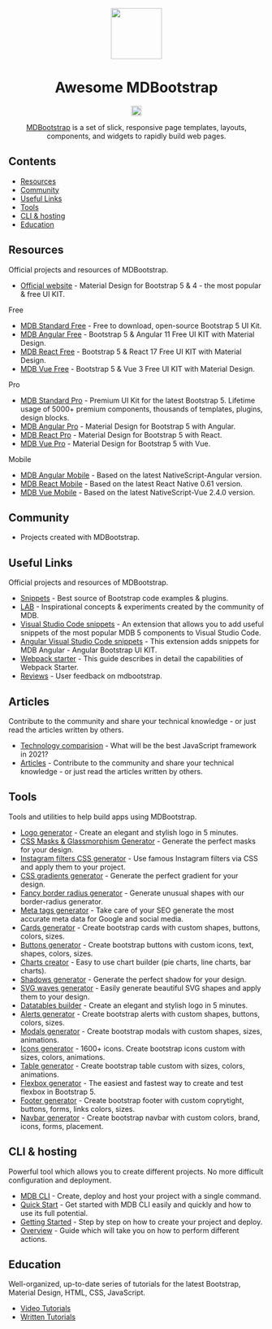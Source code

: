 [<p align="center"><img src="https://mdbootstrap.com/img/Marketing/general/logo/big/mdb-r.png" height=100></p>](https://mdbootstrap.com/)

<h1 align="center">Awesome MDBootstrap</h1>

[<p align="center"><img src="https://awesome.re/badge.svg" height=20></p>](https://github.com/sindresorhus/awesome)

<p align="center">
  <a href="https://mdbootstrap.com/">MDBootstrap</a>  is a set of slick, responsive page templates, layouts, components, and widgets to rapidly build web pages.
</p>

## Contents

- [Resources](#resources)
- [Community](#community)
- [Useful Links](#useful-links)
- [Tools](#tools)
- [CLI & hosting](#cli--hosting)
- [Education](#education)

## Resources

Official projects and resources of MDBootstrap.

- [Official website](https://mdbootstrap.com) - Material Design for Bootstrap 5 & 4 - the most popular & free UI KIT.

Free

- [MDB Standard Free](https://mdbootstrap.com/docs/standard/) - Free to download, open-source Bootstrap 5 UI Kit.
- [MDB Angular Free](https://mdbootstrap.com/docs/b5/angular/) - Bootstrap 5 & Angular 11 Free UI KIT with Material Design.
- [MDB React Free](https://mdbootstrap.com/docs/b5/react/) - Bootstrap 5 & React 17 Free UI KIT with Material Design.
- [MDB Vue Free](https://mdbootstrap.com/docs/b5/vue/) - Bootstrap 5 & Vue 3 Free UI KIT with Material Design.

Pro

- [MDB Standard Pro](https://mdbootstrap.com/docs/standard/pro/) - Premium UI Kit for the latest Bootstrap 5. Lifetime usage of 5000+ premium components, thousands of templates, plugins, design blocks.
- [MDB Angular Pro](https://mdbootstrap.com/docs/b5/angular/pro/) - Material Design for Bootstrap 5 with Angular.
- [MDB React Pro](https://mdbootstrap.com/docs/b5/react/pro/) - Material Design for Bootstrap 5 with React.
- [MDB Vue Pro](https://mdbootstrap.com/docs/b5/vue/pro/) - Material Design for Bootstrap 5 with Vue.

Mobile

- [MDB Angular Mobile](https://mdbootstrap.com/docs/angular/mobile/) - Based on the latest NativeScript-Angular version.
- [MDB React Mobile](https://mdbootstrap.com/docs/react/mobile/) - Based on the latest React Native 0.61 version.
- [MDB Vue Mobile](https://mdbootstrap.com/docs/vue/mobile/) -  Based on the latest NativeScript-Vue 2.4.0 version.

## Community

 - Projects created with MDBootstrap.


## Useful Links

Official projects and resources of MDBootstrap.

- [Snippets](https://mdbootstrap.com/snippets/) - Best source of Bootstrap code examples & plugins.
- [LAB](https://mdbootstrap.com/docs/standard/lab/) - Inspirational concepts & experiments created by the community of MDB.
- [Visual Studio Code snippets](https://github.com/mdbootstrap/MDB-VSCode-snippets) - An extension that allows you to add useful snippets of the most popular MDB 5 components to Visual Studio Code.
- [Angular Visual Studio Code snippets](https://github.com/mdbootstrap/mdb-angular-vscode-snippets) - This extension adds snippets for MDB Angular - Angular Bootstrap UI KIT.
- [Webpack starter](https://github.com/mdbootstrap/mdb-webpack-starter) - This guide describes in detail the capabilities of Webpack Starter.
- [Reviews](https://www.g2.com/products/material-design-for-bootstrap/reviews) - User feedback on mdbootstrap.

## Articles

Contribute to the community and share your technical knowledge - or just read the articles written by others.

- [Technology comparision](https://mdbootstrap.com/docs/technology-comparison/) - What will be the best JavaScript framework in 2021?
- [Articles](https://mdbootstrap.com/articles/) - Contribute to the community and share your technical knowledge - or just read the articles written by others.


## Tools

Tools and utilities to help build apps using MDBootstrap.

- [Logo generator](https://mdbootstrap.com/docs/standard/tools/design/logo-generator/) - Create an elegant and stylish logo in 5 minutes.
- [CSS Masks & Glassmorphism Generator](https://mdbootstrap.com/docs/standard/tools/design/masks/) - Generate the perfect masks for your design.
- [Instagram filters CSS generator](https://mdbootstrap.com/docs/standard/tools/design/instagram-filters/) - Use famous Instagram filters via CSS and apply them to your project.
- [CSS gradients generator](https://mdbootstrap.com/docs/standard/tools/design/gradients/) - Generate the perfect gradient for your design.
- [Fancy border radius generator](https://mdbootstrap.com/docs/standard/tools/design/fancy-border-radius/) - Generate unusual shapes with our border-radius generator.
- [Meta tags generator](https://mdbootstrap.com/docs/standard/tools/builders/meta-tags/) - Take care of your SEO generate the most accurate meta data for Google and social media.
- [Cards generator](https://mdbootstrap.com/docs/standard/tools/builders/cards/) - Create bootstrap cards with custom shapes, buttons, colors, sizes.
- [Buttons generator](https://mdbootstrap.com/docs/standard/tools/builders/buttons/) - Create bootstrap buttons with custom icons, text, shapes, colors, sizes.
- [Charts creator](https://mdbootstrap.com/docs/standard/tools/builders/charts/) - Easy to use chart builder (pie charts, line charts, bar charts).
- [Shadows generator](https://mdbootstrap.com/docs/standard/tools/design/shadows/) - Generate the perfect shadow for your design.
- [SVG waves generator](https://mdbootstrap.com/docs/standard/tools/design/waves/) - Easily generate beautiful SVG shapes and apply them to your design.
- [Datatables builder](https://mdbootstrap.com/docs/standard/tools/builders/datatables/) - Create an elegant and stylish logo in 5 minutes.
- [Alerts generator](https://mdbootstrap.com/docs/standard/tools/builders/alerts/) - Create bootstrap alerts with custom shapes, buttons, colors, sizes.
- [Modals generator](https://mdbootstrap.com/docs/standard/tools/builders/modals/) - Create bootstrap modals with custom shapes, sizes, animations.
- [Icons generator](https://mdbootstrap.com/docs/standard/tools/builders/icons/) - 1600+ icons. Create bootstrap icons custom with sizes, colors, animations.
- [Table generator](https://mdbootstrap.com/docs/standard/tools/builders/table/) - Create bootstrap table custom with sizes, colors, animations.
- [Flexbox generator](https://mdbootstrap.com/docs/standard/tools/builders/flexbox/) - The easiest and fastest way to create and test flexbox in Bootstrap 5.
- [Footer generator](https://mdbootstrap.com/docs/standard/tools/builders/footer/) - Create bootstrap footer with custom coprytight, buttons, forms, links colors, sizes.
- [Navbar generator](https://mdbootstrap.com/docs/standard/tools/builders/navbar/) - Create bootstrap navbar with custom colors, brand, icons, forms, placement.

## CLI & hosting

Powerful tool which allows you to create different projects. No more difficult configuration and deployment.

- [MDB CLI](https://mdbootstrap.com/docs/standard/cli/) - Create, deploy and host your project with a single command.
- [Quick Start](https://mdbootstrap.com/docs/standard/cli/quick-start/) - Get started with MDB CLI easily and quickly and how to use its full potential.
- [Getting Started](https://mdbootstrap.com/docs/standard/cli/getting-started/) - Step by step on how to create your project and deploy.
- [Overview](https://mdbootstrap.com/docs/standard/cli/overview/) - Guide which will take you on how to perform different actions.

## Education

Well-organized, up-to-date series of tutorials for the latest Bootstrap, Material Design, HTML, CSS, JavaScript.

- [Video Tutorials](https://www.youtube.com/channel/UC5CF7mLQZhvx8O5GODZAhdA)
- [Written Tutorials](https://mdbootstrap.com/docs/standard/getting-started/)
